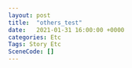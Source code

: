 ```yaml
---
layout: post
title:  "others_test"
date:   2021-01-31 16:00:00 +0000
categories: Etc
Tags: Story Etc
SceneCode: []
---
```

